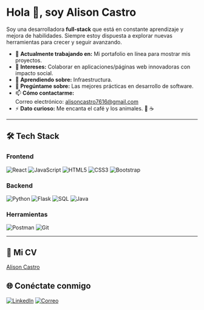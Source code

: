 # Hola 👋, soy Alison Castro

Soy una desarrolladora **full-stack** que está en constante aprendizaje y mejora de habilidades. Siempre estoy dispuesta a explorar nuevas herramientas para crecer y seguir avanzando.

- 🔭 **Actualmente trabajando en:** Mi portafolio en línea para mostrar mis proyectos.
- 🌱 **Intereses:** Colaborar en aplicaciones/páginas web innovadoras con impacto social.
- 👯 **Aprendiendo sobre:** Infraestructura.
- 💬 **Pregúntame sobre:** Las mejores prácticas en desarrollo de software.
- 📫 **Cómo contactarme:**  
  Correo electrónico: alisoncastro7616@gmail.com  
- ⚡ **Dato curioso:** Me encanta el café y los animales. 🐾 ☕

---

## 🛠️ Tech Stack

### Frontend
![React](https://img.shields.io/badge/-React-61DAFB?logo=react&logoColor=white&style=flat)
![JavaScript](https://img.shields.io/badge/-JavaScript-F7DF1E?logo=javascript&logoColor=black&style=flat)
![HTML5](https://img.shields.io/badge/-HTML5-E34F26?logo=html5&logoColor=white&style=flat)
![CSS3](https://img.shields.io/badge/-CSS3-1572B6?logo=css3&logoColor=white&style=flat)
![Bootstrap](https://img.shields.io/badge/-Bootstrap-7952B3?logo=bootstrap&logoColor=white&style=flat)

### Backend
![Python](https://img.shields.io/badge/-Python-3776AB?logo=python&logoColor=white&style=flat)
![Flask](https://img.shields.io/badge/-Flask-000000?logo=flask&logoColor=white&style=flat)
![SQL](https://img.shields.io/badge/-SQL-4479A1?logo=MySQL&logoColor=white&style=flat)
![Java](https://img.shields.io/badge/-Java-007396?logo=java&logoColor=white&style=flat)

### Herramientas
![Postman](https://img.shields.io/badge/-Postman-FF6C37?logo=postman&logoColor=white&style=flat)
![Git](https://img.shields.io/badge/-Git-F05032?logo=git&logoColor=white&style=flat)

---

## 📄 Mi CV
[Alison Castro](https://flowcv.com/resume/sbpta5pnil)

## 🌐 Conéctate conmigo

[![LinkedIn](https://img.shields.io/badge/-LinkedIn-0077B5?logo=linkedin&logoColor=white&style=flat)](https://www.linkedin.com/in/alison-castro-85b2b52b1/)
[![Correo](https://img.shields.io/badge/-Email-D14836?logo=gmail&logoColor=white&style=flat)](mailto:alisoncastro7616@gmail.com)

